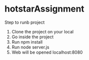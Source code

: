 # hotstarAssignment
Step to runb project

1. Clone the project on your local
2. Go inside the project
3. Run npm install
4. Run node server.js
5. Web will be opened localhost:8080
